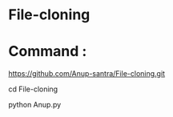# File-cloning
# Command :
https://github.com/Anup-santra/File-cloning.git

cd File-cloning

python Anup.py

